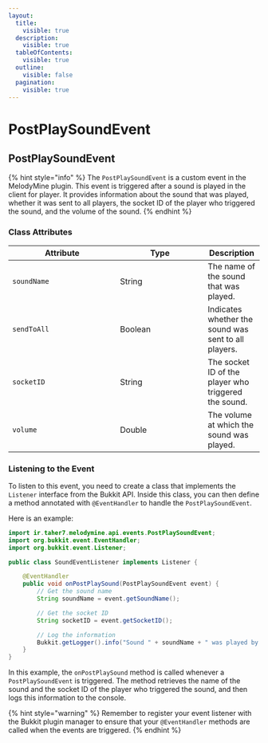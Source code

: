 ```yaml
---
layout:
  title:
    visible: true
  description:
    visible: true
  tableOfContents:
    visible: true
  outline:
    visible: false
  pagination:
    visible: true
---
```


# PostPlaySoundEvent

## PostPlaySoundEvent

{% hint style="info" %}
The `PostPlaySoundEvent` is a custom event in the MelodyMine plugin. This event is triggered after a sound is played in the client for player. It provides information about the sound that was played, whether it was sent to all players, the socket ID of the player who triggered the sound, and the volume of the sound.
{% endhint %}

### Class Attributes

<table><thead><tr><th width="200">Attribute</th><th width="160">Type</th><th>Description</th></tr></thead><tbody><tr><td><code>soundName</code></td><td>String</td><td>The name of the sound that was played.</td></tr><tr><td><code>sendToAll</code></td><td>Boolean</td><td>Indicates whether the sound was sent to all players.</td></tr><tr><td><code>socketID</code></td><td>String</td><td>The socket ID of the player who triggered the sound.</td></tr><tr><td><code>volume</code></td><td>Double</td><td>The volume at which the sound was played.</td></tr></tbody></table>

### Listening to the Event

To listen to this event, you need to create a class that implements the `Listener` interface from the Bukkit API. Inside this class, you can then define a method annotated with `@EventHandler` to handle the `PostPlaySoundEvent`.

Here is an example:

```java
import ir.taher7.melodymine.api.events.PostPlaySoundEvent;
import org.bukkit.event.EventHandler;
import org.bukkit.event.Listener;

public class SoundEventListener implements Listener {

    @EventHandler
    public void onPostPlaySound(PostPlaySoundEvent event) {
        // Get the sound name
        String soundName = event.getSoundName();

        // Get the socket ID
        String socketID = event.getSocketID();

        // Log the information
        Bukkit.getLogger().info("Sound " + soundName + " was played by player with socket ID " + socketID);
    }
}
```

In this example, the `onPostPlaySound` method is called whenever a `PostPlaySoundEvent` is triggered. The method retrieves the name of the sound and the socket ID of the player who triggered the sound, and then logs this information to the console.

{% hint style="warning" %}
Remember to register your event listener with the Bukkit plugin manager to ensure that your `@EventHandler` methods are called when the events are triggered.
{% endhint %}
